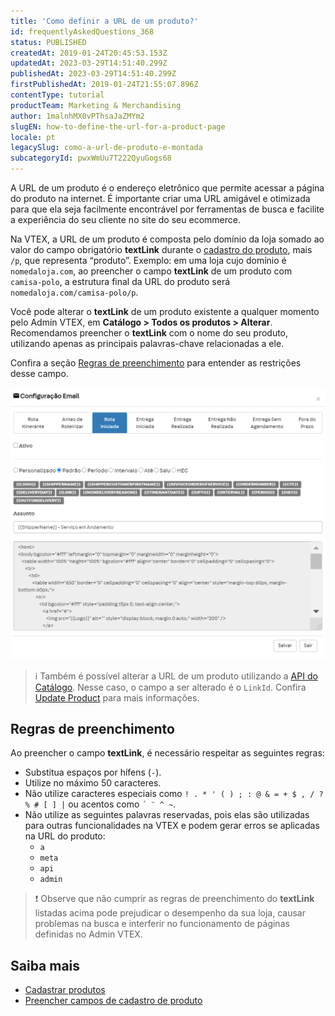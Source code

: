 ```yaml
---
title: 'Como definir a URL de um produto?'
id: frequentlyAskedQuestions_368
status: PUBLISHED
createdAt: 2019-01-24T20:45:53.153Z
updatedAt: 2023-03-29T14:51:40.299Z
publishedAt: 2023-03-29T14:51:40.299Z
firstPublishedAt: 2019-01-24T21:55:07.896Z
contentType: tutorial
productTeam: Marketing & Merchandising
author: 1malnhMX0vPThsaJaZMYm2
slugEN: how-to-define-the-url-for-a-product-page
locale: pt
legacySlug: como-a-url-de-produto-e-montada
subcategoryId: pwxWmUu7T222QyuGogs68
---
```


A URL de um produto é o endereço eletrônico que permite acessar a página do produto na internet. É importante criar uma URL amigável e otimizada para que ela seja facilmente encontrável por ferramentas de busca e facilite a experiência do seu cliente no site do seu ecommerce. 

Na VTEX, a URL de um produto é composta pelo domínio da loja somado ao valor do campo obrigatório **textLink** durante o [cadastro do produto](https://help.vtex.com/pt/tutorial/cadastrando-produtos--tutorials_2567), mais `/p`, que representa “produto”.  Exemplo: em uma loja cujo domínio é `nomedaloja.com`, ao preencher o campo **textLink** de um produto com `camisa-polo`, a estrutura final da URL do produto será `nomedaloja.com/camisa-polo/p`.

Você pode alterar o **textLink** de um produto existente a qualquer momento pelo Admin VTEX, em **Catálogo > Todos os produtos > Alterar**. Recomendamos preencher o **textLink** com o nome do seu produto, utilizando apenas as principais palavras-chave relacionadas a ele.

Confira a seção [Regras de preenchimento](#regras-de-preenchimento) para entender as restrições desse campo.

![textlink.pt](https://raw.githubusercontent.com/vtexdocs/help-center-content/refs/heads/main/_1.png)

>ℹ️ Também é possível alterar a URL de um produto utilizando a [API do Catálogo](https://developers.vtex.com/docs/api-reference/catalog-api#overview). Nesse caso, o campo a ser alterado é o `LinkId`. Confira [Update Product](https://developers.vtex.com/vtex-rest-api/reference/catalog-api-put-product) para mais informações.

## Regras de preenchimento

Ao preencher o campo **textLink**, é necessário respeitar as seguintes regras:

* Substitua espaços por hífens (`-`).
* Utilize no máximo 50 caracteres.
* Não utilize caracteres especiais como `! . * ' ( ) ; : @ & = + $ , / ? % # [ ] |` ou acentos como `´ ¨ ^ ~`.
* Não utilize as seguintes palavras reservadas, pois elas são utilizadas para outras funcionalidades na VTEX e podem gerar erros se aplicadas na URL do produto:
    * `a`
    * `meta`
    * `api`
    * `admin`

>❗ Observe que não cumprir as regras de preenchimento do **textLink** listadas acima pode prejudicar o desempenho da sua loja, causar problemas na busca e interferir no funcionamento de páginas definidas no Admin VTEX.

## Saiba mais

* [Cadastrar produtos](https://help.vtex.com/pt/tutorial/cadastrando-produtos--tutorials_2567)
* [Preencher campos de cadastro de produto](https://help.vtex.com/pt/tutorial/campos-de-cadastro-de-produto--4dYXWIK3zyS8IceKkQseke)
